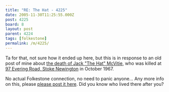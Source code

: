```yaml
---
title: "RE: The Hat - 4225"
date: 2005-11-30T11:25:55.000Z
post: 4225
board: 8
layout: post
parent: 4224
tags: [folkestone]
permalink: /m/4225/
---
```

Ta for that, not sure how it ended up here, but this is in response to an old post of mine about <a href="http://www.clarkeology.com/blog/22/27/">the death of Jack "The Hat" McVitie</a>, who was killed at <a href="http://www.clarkeology.com/cgi-bin/board.cgi/97%20Evering%20Road%2C%20Stoke%20Newington">97 Evering Road, Stoke Newington</a> in October 1967.

No actual Folkestone connection, no need to panic anyone... Any more info on this, please <a href="http://www.clarkeology.com/cgi-bin/board.cgi?mParent=2227">please post it here</a>. Did you know who lived there after you?
